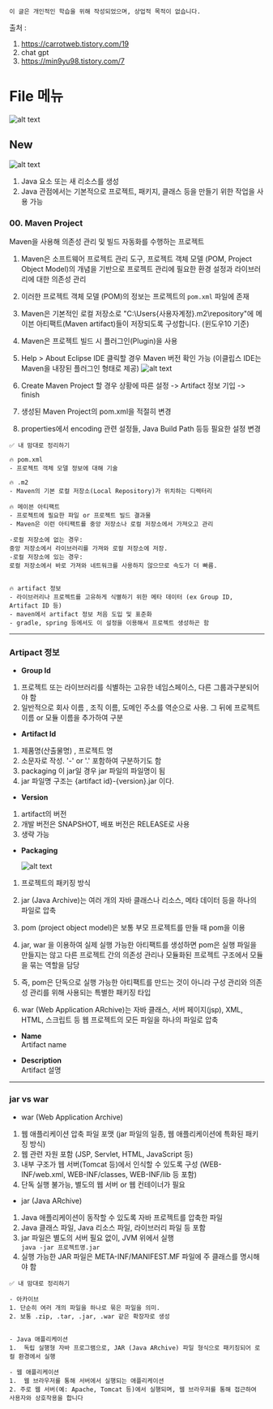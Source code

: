 
```
이 글은 개인적인 학습을 위해 작성되었으며, 상업적 목적이 없습니다.
```

 출처 : 
 1. https://carrotweb.tistory.com/19
 2. chat gpt 
 3. https://min9yu98.tistory.com/7

# File 메뉴 

![alt text](image-2.png)

## New 
![alt text](image-4.png)

1. Java 요소 또는 새 리소스를 생성 
2. Java 관점에서는 기본적으로 프로젝트, 패키지, 클래스 등을 만들기 위한 작업을 사용 가능 

### 00. Maven Project
Maven을 사용해 의존성 관리 및 빌드 자동화를 수행하는 프로젝트 

1. Maven은 소프트웨어 프로젝트 관리 도구, 프로젝트 객체 모델 (POM, Project Object Model)의 개념을 기반으로 프로젝트 관리에 필요한 환경 설정과 라이브러리에 대한 의존성 관리 
2. 이러한 프로젝트 객체 모델 (POM)의 정보는 프로젝트의 `pom.xml` 파일에 존재  
3. Maven은 기본적인 로컬 저장소로 "C:\Users\{사용자계정}\.m2\repository"에 메이븐 아티팩트(Maven artifact)들이 저장되도록 구성합니다. (윈도우10 기준)
4. Maven은 프로젝트 빌드 시 플러그인(Plugin)을 사용 

4. Help > About Eclipse IDE 클릭할 경우 Maven 버전 확인 가능 (이클립스 IDE는 Maven을 내장된 플러그인 형태로 제공)
    ![alt text](image-3.png)

5. Create Maven Project 할 경우 상황에 따른 설정 ->  Artifact 정보 기입 -> finish 

6. 생성된 Maven Project의 pom.xml을 적절히 변경

7. properties에서 encoding 관련 설정들, Java Build Path 등등 필요한 설정 변경 


```
✅ 내 맘대로 정리하기

🔥 pom.xml 
- 프로젝트 객체 모델 정보에 대해 기술 

🔥 .m2
- Maven의 기본 로컬 저장소(Local Repository)가 위치하는 디렉터리 

🔥 메이븐 아티팩트 
- 프로젝트에 필요한 파일 or 프로젝트 빌드 결과물 
- Maven은 이런 아티팩트를 중앙 저장소나 로컬 저장소에서 가져오고 관리 

-로컬 저장소에 없는 경우:
중앙 저장소에서 라이브러리를 가져와 로컬 저장소에 저장.
-로컬 저장소에 있는 경우:
로컬 저장소에서 바로 가져와 네트워크를 사용하지 않으므로 속도가 더 빠름.


🔥 artifact 정보 
- 라이브러리나 프로젝트를 고유하게 식별하기 위한 메타 데이터 (ex Group ID, Artifact ID 등)
- maven에서 artifact 정보 처음 도입 및 표준화
- gradle, spring 등에서도 이 설정을 이용해서 프로젝트 생성하곤 함 
```


---

### Artipact 정보
- **Group Id**
1. 프로젝트 또는 라이브러리를 식별하는 고유한 네임스페이스, 다른 그룹과구분되어야 함 
2. 일반적으로 회사 이름 , 조직 이름, 도메인 주소를 역순으로 사용. 그 뒤에 프로젝트 이름 or 모듈 이름을 추가하여 구분
   

- **Artifact Id** 
1. 제품명(산출물명) , 프로젝트 명 
2. 소문자로 작성. '-' or '.' 포함하여 구분하기도 함 
3. packaging 이 jar일 경우 jar 파일의 파일명이 됨 
4. jar 파일명 구조는 {artifact id}-{version}.jar 이다. 
    
- **Version** 
1. artifact의 버전 
2. 개발 버전은 SNAPSHOT, 배포 버전은 RELEASE로 사용 
3. 생략 가능 
  
- **Packaging**
   
    ![alt text](image-5.png)
1. 프로젝트의 패키징 방식 
2. jar (Java Archive)는 여러 개의 자바 클래스나 리소스, 메타 데이터 등을 하나의 파일로 압축 
3. pom (project object model)은 
보통 부모 프로젝트를 만들 때 pom을 이용
4. jar, war 을 이용하여 실제 실행 가능한 아티팩트를 생성하면 pom은 실행 파일을 만들지는 않고 다른 프로젝트 간의 의존성 관리나 모듈화된 프로젝트 구조에서 모듈을 묶는 역할을 담당
5. 즉, pom은 단독으로 실행 가능한 아티팩트를 만드는 것이 아니라 구성 관리와 의존성 관리를 위해 사용되는 특별한 패키징 타입 

6. war (Web Application ARchive)는 자바 클래스, 서버 페이지(jsp), XML, HTML, 스크립트 등 웹 프로젝트의 모든 파일을 하나의 파일로 압축 
   
- **Name**  
Artifact name 
   
- **Description**  
Artifact 설명 
 
---

### jar vs war 
- war (Web Application Archive)
1. 웹 애플리케이션 압축 파일 포맷 
(jar 파일의 일종, 웹 애플리케이션에 특화된 패키징 방식)
2. 웹 관련 자원 포함 (JSP, Servlet, HTML, JavaScript 등)
3. 내부 구조가 웹 서버(Tomcat 등)에서 인식할 수 있도록 구성
(WEB-INF/web.xml, WEB-INF/classes, WEB-INF/lib 등 포함)
4. 단독 실행 불가능, 별도의 웹 서버 or 웹 컨테이너가 필요 


- jar (Java ARchive)
1. Java 애플리케이션이 동작할 수 있도록 자바 프로젝트를 압축한 파일 
2. Java 클래스 파일, Java 리소스 파일, 라이브러리 파일 등 포함 
3. jar 파일은 별도의 서버 필요 없이, JVM 위에서 실행   
`java -jar 프로젝트명.jar`
4. 실행 가능한 JAR 파일은 META-INF/MANIFEST.MF 파일에 주 클래스를 명시해야 함


```
✅ 내 맘대로 정리하기

- 아카이브 
1. 단순히 여러 개의 파일을 하나로 묶은 파일을 의미.
2. 보통 .zip, .tar, .jar, .war 같은 확장자로 생성


- Java 애플리케이션
1.  독립 실행형 자바 프로그램으로, JAR (Java ARchive) 파일 형식으로 패키징되어 로컬 환경에서 실행

- 웹 애플리케이션 
1.  웹 브라우저를 통해 서버에서 실행되는 애플리케이션
2. 주로 웹 서버(예: Apache, Tomcat 등)에서 실행되며, 웹 브라우저를 통해 접근하여 사용자와 상호작용을 합니다
```